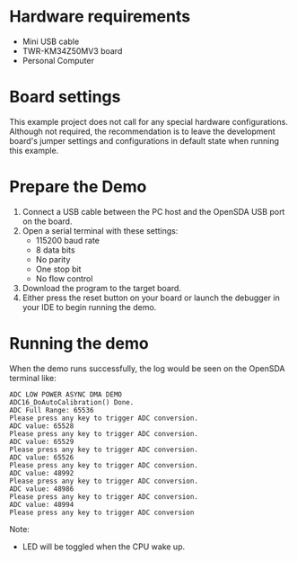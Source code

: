 Hardware requirements
===================
- Mini USB cable
- TWR-KM34Z50MV3 board
- Personal Computer

Board settings
============
This example project does not call for any special hardware configurations.
Although not required, the recommendation is to leave the development board's jumper settings
and configurations in default state when running this example.

Prepare the Demo
===============
1.  Connect a USB cable between the PC host and the OpenSDA USB port on the board.
2.  Open a serial terminal with these settings:
    - 115200 baud rate
    - 8 data bits
    - No parity
    - One stop bit
    - No flow control
3.  Download the program to the target board.
4.  Either press the reset button on your board or launch the debugger in your IDE to begin running
    the demo.

Running the demo
===============
When the demo runs successfully, the log would be seen on the OpenSDA terminal like:

~~~~~~~~~~~~~~~~~~~~~~~~~~~~~~~~~~~~~~~~~~~~~~~~~~~~~~~~~~~~~~~~~~~~~~~
ADC LOW POWER ASYNC DMA DEMO
ADC16_DoAutoCalibration() Done.
ADC Full Range: 65536
Please press any key to trigger ADC conversion.
ADC value: 65528
Please press any key to trigger ADC conversion.
ADC value: 65529
Please press any key to trigger ADC conversion.
ADC value: 65526
Please press any key to trigger ADC conversion.
ADC value: 48992
Please press any key to trigger ADC conversion.
ADC value: 48986
Please press any key to trigger ADC conversion.
ADC value: 48994
Please press any key to trigger ADC conversion

~~~~~~~~~~~~~~~~~~~~~~~~~~~~~~~~~~~~~~~~~~~~~~~~~~~~~~~~~~~~~~~~~~~~~~~~~

Note:
 - LED will be toggled when the CPU wake up.
